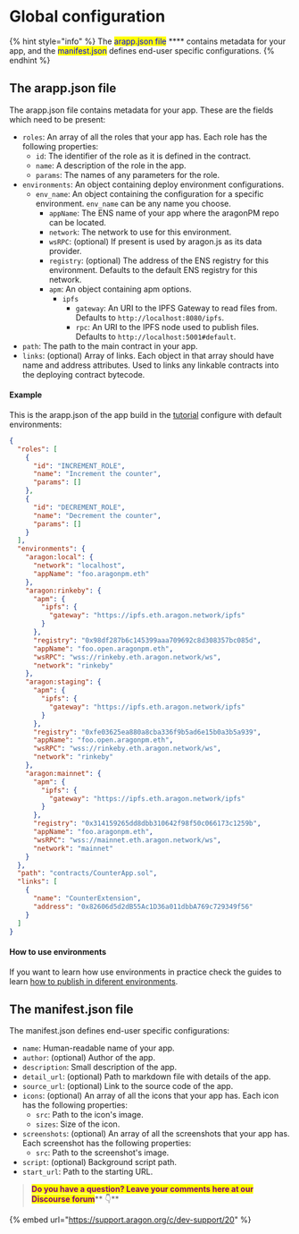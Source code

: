 # Global configuration

{% hint style="info" %}
The <mark style="color:blue;">arapp.json file</mark> **** contains metadata for your app, and the <mark style="color:blue;">manifest.json</mark> defines end-user specific configurations.
{% endhint %}

## The arapp.json file

The arapp.json file contains metadata for your app. These are the fields which need to be present:

* `roles`: An array of all the roles that your app has. Each role has the following properties:
  * `id`: The identifier of the role as it is defined in the contract.
  * `name`: A description of the role in the app.
  * `params`: The names of any parameters for the role.
* `environments`: An object containing deploy environment configurations.
  * `env_name`: An object containing the configuration for a specific environment. `env_name` can be any name you choose.
    * `appName`: The ENS name of your app where the aragonPM repo can be located.
    * `network`: The network to use for this environment.
    * `wsRPC`: (optional) If present is used by aragon.js as its data provider.
    * `registry`: (optional) The address of the ENS registry for this environment. Defaults to the default ENS registry for this network.
    * `apm`: An object containing apm options.
      * `ipfs`
        * `gateway`: An URI to the IPFS Gateway to read files from. Defaults to `http://localhost:8080/ipfs`.
        * `rpc`: An URI to the IPFS node used to publish files. Defaults to `http://localhost:5001#default`.
* `path`: The path to the main contract in your app.
* `links`: (optional) Array of links. Each object in that array should have name and address attributes. Used to links any linkable contracts into the deploying contract bytecode.

#### Example <a href="#example" id="example"></a>

This is the arapp.json of the app build in the [tutorial](../guides/your-first-aragon-app.md) configure with default environments:

```json
{
  "roles": [
    {
      "id": "INCREMENT_ROLE",
      "name": "Increment the counter",
      "params": []
    },
    {
      "id": "DECREMENT_ROLE",
      "name": "Decrement the counter",
      "params": []
    }
  ],
  "environments": {
    "aragon:local": {
      "network": "localhost",
      "appName": "foo.aragonpm.eth"
    },
    "aragon:rinkeby": {
      "apm": {
        "ipfs": {
          "gateway": "https://ipfs.eth.aragon.network/ipfs"
        }
      },
      "registry": "0x98df287b6c145399aaa709692c8d308357bc085d",
      "appName": "foo.open.aragonpm.eth",
      "wsRPC": "wss://rinkeby.eth.aragon.network/ws",
      "network": "rinkeby"
    },
    "aragon:staging": {
      "apm": {
        "ipfs": {
          "gateway": "https://ipfs.eth.aragon.network/ipfs"
        }
      },
      "registry": "0xfe03625ea880a8cba336f9b5ad6e15b0a3b5a939",
      "appName": "foo.open.aragonpm.eth",
      "wsRPC": "wss://rinkeby.eth.aragon.network/ws",
      "network": "rinkeby"
    },
    "aragon:mainnet": {
      "apm": {
        "ipfs": {
          "gateway": "https://ipfs.eth.aragon.network/ipfs"
        }
      },
      "registry": "0x314159265dd8dbb310642f98f50c066173c1259b",
      "appName": "foo.aragonpm.eth",
      "wsRPC": "wss://mainnet.eth.aragon.network/ws",
      "network": "mainnet"
    }
  },
  "path": "contracts/CounterApp.sol",
  "links": [
    {
      "name": "CounterExtension",
      "address": "0x82606d5d2dB55Ac1D36a011dbbA769c729349f56"
    }
  ]
}
```

#### How to use environments <a href="#how-to-use-environments" id="how-to-use-environments"></a>

If you want to learn how use environments in practice check the guides to learn [how to publish in diferent environments](../guides/publish-to-aragonpm.md).

## The manifest.json file <a href="#the-manifestjson-file" id="the-manifestjson-file"></a>

The manifest.json defines end-user specific configurations:

* `name`: Human-readable name of your app.
* `author`: (optional) Author of the app.
* `description`: Small description of the app.
* `detail_url`: (optional) Path to markdown file with details of the app.
* `source_url`: (optional) Link to the source code of the app.
* `icons`: (optional) An array of all the icons that your app has. Each icon has the following properties:
  * `src`: Path to the icon's image.
  * `sizes`: Size of the icon.
* `screenshots`: (optional) An array of all the screenshots that your app has. Each screenshot has the following properties:
  * `src`: Path to the screenshot's image.
* `script`: (optional) Background script path.
* `start_url`: Path to the starting URL.



> <mark style="color:purple;">**Do you have a question? Leave your comments here at our Discourse forum**</mark>** 👇**

{% embed url="https://support.aragon.org/c/dev-support/20" %}
